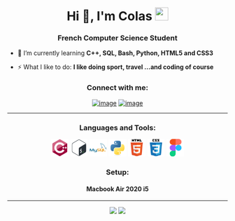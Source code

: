 <h1 align="center">Hi 👋, I'm Colas <img width="30" height="30" src="https://emoji.gg/assets/emoji/8111-shinycharizard.gif"></h1>
<h3 align="center">French Computer Science Student</h3>

- 🌱 I’m currently learning **C++, SQL, Bash, Python, HTML5 and CSS3**

- ⚡ What I like to do: **I like doing sport, travel ...and coding of course**

<h3 align="center">Connect with me:</h3>
<div align="center">

[![image](https://img.shields.io/badge/Instagram-E4405F?style=for-the-badge&logo=instagram&logoColor=white)](https://www.instagram.com/colasnaudi/)
[![image](https://img.shields.io/badge/Gmail-D14836?style=for-the-badge&logo=gmail&logoColor=white)](mailto:colasnaudi@gmail.com)
  
</div>

<hr>

<h3 align="center">Languages and Tools:</h3>

<p align="center"> 
    <img src="https://raw.githubusercontent.com/devicons/devicon/2ae2a900d2f041da66e950e4d48052658d850630/icons/cplusplus/cplusplus-original.svg" alt="cplusplus" width="40" height="40"/> 
  </a>
    <img src="https://raw.githubusercontent.com/devicons/devicon/2ae2a900d2f041da66e950e4d48052658d850630/icons/bash/bash-original.svg" alt="bash" width="40" height="40"/> 
  </a>
    <img src="https://raw.githubusercontent.com/devicons/devicon/2ae2a900d2f041da66e950e4d48052658d850630/icons/mysql/mysql-original-wordmark.svg" alt="mysql" width="40" height="40"/> 
  </a>
    <img src="https://raw.githubusercontent.com/devicons/devicon/master/icons/python/python-original.svg" alt="python" width="40" height="40"/> 
  </a>
    <img src="https://raw.githubusercontent.com/devicons/devicon/master/icons/html5/html5-original-wordmark.svg" alt="html5" width="40" height="40"/> 
  </a>
    <img src="https://raw.githubusercontent.com/devicons/devicon/master/icons/css3/css3-original-wordmark.svg" alt="css3" width="40" height="40"/> 
  </a>
  <img src="https://raw.githubusercontent.com/devicons/devicon/2ae2a900d2f041da66e950e4d48052658d850630/icons/figma/figma-original.svg" alt="figma" width="40" height="40"/> 
  </a>
</p>

<h3 align="center">Setup:</h3>
<h4 align="center">
  Macbook Air 2020 i5
</h4>

<hr>

<p align= "center">
  <img height= "150" src="https://github-readme-stats.vercel.app/api?username=colasnaudi&theme=react&show_icons=true&include_all_commits=true" />
  <img height= "150" src="https://github-readme-stats.vercel.app/api/top-langs/?username=colasnaudi&theme=react&layout=compact" />
</p>
